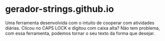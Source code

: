 # gerador-strings.github.io
Uma ferramenta desenvolvida com o intuito de cooperar com atividades diárias. Clicou no CAPS LOCK e digitou com caixa alta? Não tem problema, com essa ferramenta, podemos tornar o seu texto da forma que desejar.
